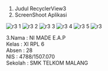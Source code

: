 1. Judul RecyclerView3 <br>
2. ScreenShoot Aplikasi <br>

![r3 1](https://cloud.githubusercontent.com/assets/22130677/20413526/0d755eb0-ad60-11e6-804d-50d370fc4591.JPG)
![r3 2](https://cloud.githubusercontent.com/assets/22130677/20413528/0d75f532-ad60-11e6-89a3-251452a11ce5.JPG)
![r3 3](https://cloud.githubusercontent.com/assets/22130677/20413529/0d7626e2-ad60-11e6-985c-956ae786a5f8.JPG)
![r3 4](https://cloud.githubusercontent.com/assets/22130677/20413525/0d7425a4-ad60-11e6-8d5d-805298da1ac9.JPG)
![r3 5](https://cloud.githubusercontent.com/assets/22130677/20413527/0d75d426-ad60-11e6-9c30-25d2366ad3bc.JPG)
![r3](https://cloud.githubusercontent.com/assets/22130677/20413530/0d76e46a-ad60-11e6-80f5-5ac0ea494471.JPG) <br>

3.Nama : NI MADE E.A.P <br>
Kelas : XI RPL 6 <br>
Absen : 28 <br>
NIS : 4788/1507.070 <br> 
Sekolah : SMK TELKOM MALANG
